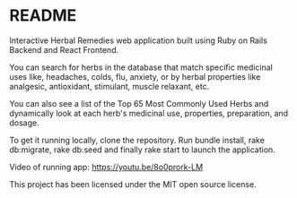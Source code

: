 # README

Interactive Herbal Remedies web application built using Ruby on Rails Backend and React Frontend.

You can search for herbs in the database that match specific medicinal uses like, headaches, colds, flu, anxiety, or by herbal properties like analgesic, antioxidant, stimulant, muscle relaxant, etc.

You can also see a list of the Top 65 Most Commonly Used Herbs and dynamically look at each herb's medicinal use, properties, preparation, and dosage.

To get it running locally, clone the repository. Run bundle install, rake db:migrate, rake db:seed and finally rake start to launch the application.

Video of running app:
https://youtu.be/8o0prork-LM

This project has been licensed under the MIT open source license.
